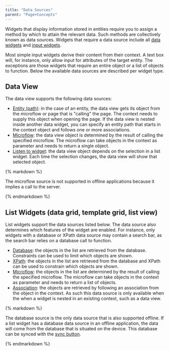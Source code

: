 ```yaml
---
title: "Data Sources"
parent: "Page+Concepts"
---
```



Widgets that display information stored in entities require you to assign a method by which to attain the relevant data. Such methods are collectively known as data sources. Widgets that require a data source include all [data widgets](Data+Widgets) and [input widgets](Input+Widgets).

Most simple input widgets derive their content from their context. A text box will, for instance, only allow input for attributes of the target entity. The exceptions are those widgets that require an entire object or a list of objects to function. Below the available data sources are described per widget type.

## Data View

The data view supports the following data sources:

*   [Entity (path)](Entity+Path+Source): in the case of an entity, the data view gets its object from the microflow or page that is "calling" the page. The context needs to supply this object when opening the page. If the data view is nested inside another data widget, you can specify an entity path that starts in the context object and follows one or more associations.
*   [Microflow](Microflow+Source): the data view object is determined by the result of calling the specified microflow. The microflow can take objects in the context as parameter and needs to return a single object.
*   [Listen to widget](Listen+To+Grid+Source): the data view object depends on the selection in a list widget. Each time the selection changes, the data view will show that selected object.

<div class="alert alert-info">{% markdown %}

The microflow source is not supported in offline applications because it implies a call to the server.

{% endmarkdown %}</div>

## List Widgets (data grid, template grid, list view)

List widgets support the data sources listed below. The data source also determines which features of the widget are enabled. For instance, only widgets with a database or XPath data source may contain a search bar, as the search bar relies on a database call to function.

*   [Database](Database+Source): the objects in the list are retrieved from the database. Constraints can be used to limit which objects are shown. 
*   [XPath](XPath+Source): the objects in the list are retrieved from the database and XPath can be used to constrain which objects are shown.
*   [Microflow](Microflow+Source): the objects in the list are determined by the result of calling the specified microflow. The microflow can take objects in the context as parameter and needs to return a list of objects.
*   [Association](Association+Source): the objects are retrieved by following an association from the object in the context. As such this data source is only available when the when a widget is nested in an existing context, such as a data view. 

<div class="alert alert-info">{% markdown %}

The database source is the only data source that is also supported offline. If a list widget has a database data source in an offline application, the data will come from the database that is situated on the device. This database can be synced with the [sync button](Sync+button).

{% endmarkdown %}</div>
